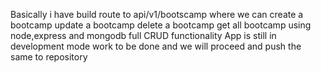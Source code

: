 Basically i have build route to api/v1/bootscamp where we can create a bootcamp 
update a bootcamp delete a bootcamp get all bootcamp using node,express and mongodb full CRUD functionality
App is still in development mode work to be done and we will proceed and push the same to repository
